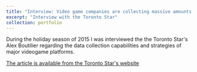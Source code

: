 ```yaml
---
title: "Interview: Video game companies are collecting massive amounts of data about you"
excerpt: "Interview with the Toronto Star"
collection: portfolio
---
```

During the holiday season of 2015 I was interviewed the the Toronto Star's Alex Boutilier regarding the data collection capabilities and strategies of major videogame platforms. 

[The article is available from the Toronto Star's website](https://www.thestar.com/news/canada/2015/12/29/how-much-data-are-video-games-collecting-about-you.html)
